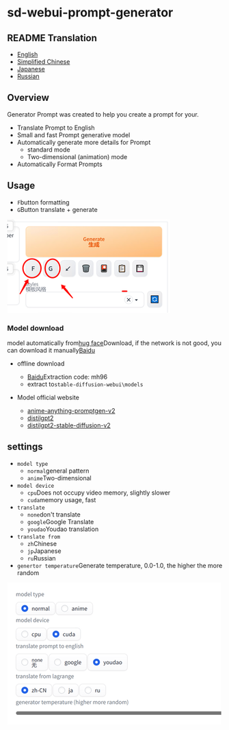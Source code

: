 # sd-webui-prompt-generator

## README Translation

-   [English](README.en.md)
-   [Simplified Chinese](README.md)
-   [Japanese](README.ja.md)
-   [Russian](README.ru.md)

## Overview

Generator Prompt was created to help you create a prompt for your.

-   Translate Prompt to English
-   Small and fast Prompt generative model
-   Automatically generate more details for Prompt
    -   standard mode
    -   Two-dimensional (animation) mode
-   Automatically Format Prompts

## Usage

-   `F`button formatting
-   `G`Button translate + generate

![ui.png](./docs/ui.png)

### Model download

model automatically from[hug face](https://huggingface.co/)Download, if the network is not good, you can download it manually[Baidu](https://pan.baidu.com/s/1RRo30reGmhRzFlGrZG74tg?pwd=mh96)

-   offline download
    -   [Baidu](https://pan.baidu.com/s/1RRo30reGmhRzFlGrZG74tg?pwd=mh96)Extraction code: mh96
    -   extract to`stable-diffusion-webui\models`

-   Model official website
    -   [anime-anything-promptgen-v2](https://huggingface.co/FredZhang7/anime-anything-promptgen-v2)
    -   [distilgpt2](https://huggingface.co/distilgpt2)
    -   [distilgpt2-stable-diffusion-v2](https://huggingface.co/FredZhang7/distilgpt2-stable-diffusion-v2)

## settings

-   `model type`
    -   `normal`general pattern
    -   `anime`Two-dimensional
-   `model device`
    -   `cpu`Does not occupy video memory, slightly slower
    -   `cuda`memory usage, fast
-   `translate `
    -   `none`don't translate
    -   `google`Google Translate
    -   `youdao`Youdao translation
-   `translate from`
    -   `zh`Chinese
    -   `jp`Japanese
    -   `ru`Russian
-   `genertor temperature`Generate temperature, 0.0-1.0, the higher the more random

![img.png](./docs/setting.png)
